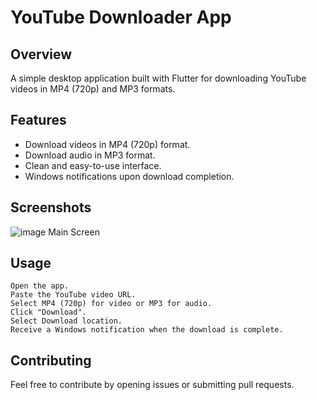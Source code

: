 # YouTube Downloader App
## Overview
A simple desktop application built with Flutter for downloading YouTube videos in MP4 (720p) and MP3 formats.
## Features
  -  Download videos in MP4 (720p) format.
  -  Download audio in MP3 format.
  -  Clean and easy-to-use interface.
  -  Windows notifications upon download completion. 
## Screenshots
![image](https://github.com/Youssf-Mohamed/downloader-with-flutter/assets/139072909/88922239-a08a-4252-a61c-7f261a73b002)
Main Screen
## Usage
    Open the app.
    Paste the YouTube video URL.
    Select MP4 (720p) for video or MP3 for audio.
    Click "Download".
    Select Download location.
    Receive a Windows notification when the download is complete.
## Contributing
Feel free to contribute by opening issues or submitting pull requests.
